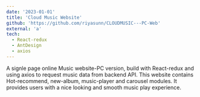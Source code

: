 ```yaml
---
date: '2023-01-01'
title: 'Cloud Music Website'
github: 'https://github.com/riyasunn/CLOUDMUSIC---PC-Web'
external: 'a'
tech:
  - React-redux
  - AntDesign
  - axios
---
```


A signle page online Music website-PC version, build with React-redux and using axios to request music data from backend API. This website contains Hot-recommend, new-album, music-player and carousel modules. It provides users with a nice looking and smooth music play experience.
